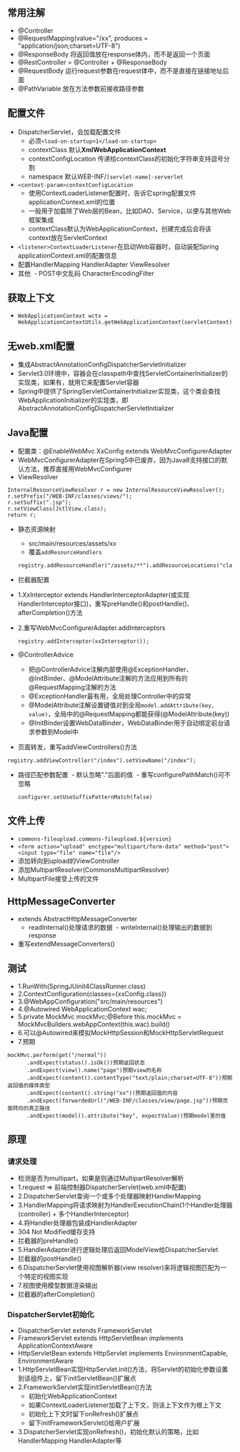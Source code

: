 ## 常用注解
- @Controller
- @RequestMapping(value="/xx", produces = "application/json;charset=UTF-8")
- @ResponseBody 将返回值放在response体内，而不是返回一个页面
- @RestController = @Controller + @ResponseBody
- @RequestBody 运行request参数在request体中，而不是直接在链接地址后面
- @PathVariable 放在方法参数前接收路径参数

## 配置文件
- DispatcherServlet，会加载配置文件
  - 必须`<load-on-startup>1</load-on-startup>`
  - contextClass 默认**XmlWebApplicationContext**
  - contextConfigLocation 传递给contextClass的初始化字符串支持逗号分割
  - namespace 默认WEB-INF/`[servlet-name]-serverlet`
- `<context-param>contextConfigLocation`
  - 使用ContextLoaderListener配置时，告诉它spring配置文件applicationContext.xml的位置
  - 一般用于加载除了Web层的Bean，比如DAO、Service，以便与其他Web框架集成
  - contextClass默认为WebApplicationContext，创建完成后会将该context放在ServletContext
- `<listener>ContextLoaderListener`在启动Web容器时，自动装配Spring applicationContext.xml的配置信息
- 配置HandlerMapping HandlerAdapter ViewResolver
- 其他
  - POST中文乱码 CharacterEncodingFilter
  
## 获取上下文
- `WebApplicationContext wctx = WebApplicationContextUtils.getWebApplicationContext(servletContext)`

## 无web.xml配置
- 集成AbstractAnnotationConfigDispatcherServletInitializer
- Servlet3.0环境中，容器会在classpath中查找ServletContainerInitializer的实现类，如果有，就用它来配置Servlet容器
- Spring中提供了SpringServletContainerInitializer实现类，这个类会查找WebApplicationInitializer的实现类，即AbstractAnnotationConfigDispatcherServletInitializer

## Java配置
- 配置类：@EnableWebMvc XxConfig extends WebMvcConfigurerAdapter
- WebMvcConfigurerAdapter在Spring5中已废弃，因为Java8支持接口的默认方法，推荐直接用WebMvcConfigurer
- ViewResolver
```
InternalResourceViewResolver r = new InternalResourceViewResolver();
r.setPrefix("/WEB-INF/classes/views/");
r.setSuffix(".jsp");
r.setViewClass(JstlView.class);
return r;
```
- 静态资源映射
  - src/main/resources/assets/xx
  - 覆盖`addResourceHandlers`
  ```
  registry.addResourceHandler("/assets/**").addResourceLocations("classpath:/assets/");
  ```
- 拦截器配置
- 1.XxInterceptor extends HandlerInterceptorAdapter(或实现HandlerInterceptor接口)，重写preHandle()和postHandle()、afterCompletion()方法
- 2.重写WebMvcConfigurerAdapter.addInterceptors
  ```
  registry.addInterceptor(xxInterceptor());
  ```
 
- @ControllerAdvice
  - 把@ControllerAdvice注解内部使用@ExceptionHandler、@InitBinder、@ModelAttribute注解的方法应用到所有的@RequestMapping注解的方法
  - @ExceptionHandler最有用，全局处理Controller中的异常
  - @ModelAttribute注解设置键值对到全局`model.addAttribute(key, value)`，全局中的@RequestMapping都能获得(@ModelAttribute(key))
  - @InitBinder设置WebDataBinder，WebDataBinder用于自动绑定前台请求参数到Model中

- 页面转发，重写addViewControllers()方法
```
registry.addViewController("/index").setViewName("/index");
```

- 路径匹配参数配置
  - 默认忽略"."后面的值
  - 重写configurePathMatch()可不忽略
  ```
  configurer.setUseSuffixPatternMatch(false)
  ```

## 文件上传
- `commons-fileupload.commons-fileupload.${version}`
- `<form action="upload" enctype="multipart/form-data" method="post"><input type="file" name="file"/>`
- 添加转向到upload的ViewController
- 添加MultipartResolver(CommonsMultipartResolver)
- MultipartFile接受上传的文件

## HttpMessageConverter
- extends AbstractHttpMessageConverter
  - readInternal()处理请求的数据
  - writeInternal()处理输出的数据到response
- 重写extendMessageConverters()

## 测试
- 1.RunWith(SpringJUinit4ClassRunner.class)
- 2.ContextConfiguration(classes={xxConfig.class})
- 3.@WebAppConfiguration("src/main/resources")
- 4.@Autowired WebApplicationContext wac;
- 5.private MockMvc mockMvc;@Before this.mockMvc = MockMvcBuilders.webAppContext(this.wac).build()
- 6.可以@Autowired来模拟MockHttpSession和MockHttpServletRequest
- 7.预期
```
mockMvc.perform(get("/normal"))
      .andExpect(status().isOk())预期返回状态
      .andExpect(view().name("page")预期view的名称
      .andExpect(content().contentType("text/plain;charset=UTF-8"))预期返回值的媒体类型
      .andExpect(content().string("xx"))预期返回值的内容
      .andExpect(forwardedUrl("/WEB-INF/classes/view/page.jsp"))预期页面转向的真正路径
      .andExpect(model().attribute("key", expectValue))预期model里的值
```
## 原理
### 请求处理
- 检测是否为multipart，如果是则通过MultipartResolver解析
- 1.request => 前端控制器DispatcherServlet(web.xml中配置)
- 2.DispatcherServlet查询一个或多个处理器映射HandlerMapping
- 3.HandlerMapping将请求映射为HandlerExecutionChain(1个Handler处理器(controller) + 多个HandlerInterceptor)
- 4.将Handler处理器包装成HandlerAdapter
- 304 Not Modified缓存支持
- 拦截器的preHandle()
- 5.HandlerAdapter进行逻辑处理后返回ModelView给DispatcherServlet
- 拦截器的postHandle()
- 6.DispatcherServlet使用视图解析器(view resolver)来将逻辑视图匹配为一个特定的视图实现
- 7.视图使用模型数据渲染输出
- 拦截器的afterCompletion()

### DispatcherServlet初始化
- DispatcherServlet extends FrameworkServlet
- FrameworkServlet extends HttpServletBean implements ApplicationContextAware
- HttpServletBean extends HttpServlet implements EnvironmentCapable, EnvironmentAware
- 1.HttpServletBean实现HttpServlet.init()方法，将Servlet的初始化参数设置到该组件上，留下initServletBean()扩展点
- 2.FrameworkServlet实现initServletBean()方法
  - 初始化WebApplicationContext
  - 如果ContextLoaderListener加载了上下文，则该上下文作为根上下文
  - 初始化上下文时留下onRefresh()扩展点
  - 留下initFrameworkServlet()给用户扩展
- 3.DispatcherServlet实现onRefresh()，初始化默认的策略，比如HandlerMapping HandlerAdapter等
